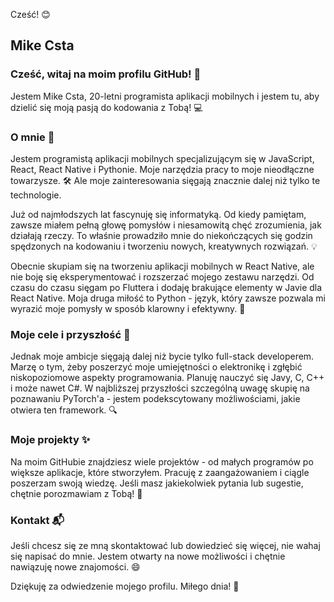 Cześć! 😊

## Mike Csta

### Cześć, witaj na moim profilu GitHub! 👋

Jestem Mike Csta, 20-letni programista aplikacji mobilnych i jestem tu, aby dzielić się moją pasją do kodowania z Tobą! 💻

### O mnie 🙌

Jestem programistą aplikacji mobilnych specjalizującym się w JavaScript, React, React Native i Pythonie. Moje narzędzia pracy to moje nieodłączne towarzysze. 🛠️ Ale moje zainteresowania sięgają znacznie dalej niż tylko te technologie.

Już od najmłodszych lat fascynuję się informatyką. Od kiedy pamiętam, zawsze miałem pełną głowę pomysłów i niesamowitą chęć zrozumienia, jak działają rzeczy. To właśnie prowadziło mnie do niekończących się godzin spędzonych na kodowaniu i tworzeniu nowych, kreatywnych rozwiązań. 💡

Obecnie skupiam się na tworzeniu aplikacji mobilnych w React Native, ale nie boję się eksperymentować i rozszerzać mojego zestawu narzędzi. Od czasu do czasu sięgam po Fluttera i dodaję brakujące elementy w Javie dla React Native. Moja druga miłość to Python - język, który zawsze pozwala mi wyrazić moje pomysły w sposób klarowny i efektywny. 🐍

### Moje cele i przyszłość 🚀

Jednak moje ambicje sięgają dalej niż bycie tylko full-stack developerem. Marzę o tym, żeby poszerzyć moje umiejętności o elektronikę i zgłębić niskopoziomowe aspekty programowania. Planuję nauczyć się Javy, C, C++ i może nawet C#. W najbliższej przyszłości szczególną uwagę skupię na poznawaniu PyTorch'a - jestem podekscytowany możliwościami, jakie otwiera ten framework. 🔍

### Moje projekty ✨

Na moim GitHubie znajdziesz wiele projektów - od małych programów po większe aplikacje, które stworzyłem. Pracuję z zaangażowaniem i ciągle poszerzam swoją wiedzę. Jeśli masz jakiekolwiek pytania lub sugestie, chętnie porozmawiam z Tobą! 🤗

### Kontakt 📬

Jeśli chcesz się ze mną skontaktować lub dowiedzieć się więcej, nie wahaj się napisać do mnie. Jestem otwarty na nowe możliwości i chętnie nawiązuję nowe znajomości. 😄

Dziękuję za odwiedzenie mojego profilu. Miłego dnia! 🌟
